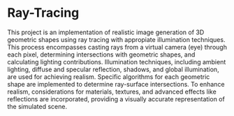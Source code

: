 # Ray-Tracing

This project is an implementation of realistic image generation of 3D geometric shapes using ray tracing with appropiate illumination techniques. This process encompasses casting rays from a virtual camera (eye) through each pixel, determining intersections with geometric shapes, and calculating lighting contributions. Illumination techniques, including ambient lighting, diffuse and specular reflection, shadows, and global illumination, are used for achieving realism. Specific algorithms for each geometric shape are implemented to determine ray-surface intersections. To enhance realism, considerations for materials, textures, and advanced effects like reflections are incorporated, providing a visually accurate representation of the simulated scene.